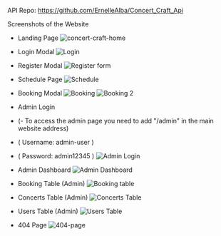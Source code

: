 API Repo: https://github.com/ErnelleAlba/Concert_Craft_Api

Screenshots of the Website

* Landing Page
![concert-craft-home](https://github.com/ErnelleAlba/Concert_Craft/assets/137160750/35532f83-fd6d-4d1c-bc4f-1e4038fa5ffe)

* Login Modal
![Login](https://github.com/ErnelleAlba/Concert_Craft/assets/137160750/2383b8ba-aeb2-468b-9dc6-75ea47d80bfb)

* Register Modal
![Register form](https://github.com/ErnelleAlba/Concert_Craft/assets/137160750/3aa4a8a1-5ec5-43c8-92b1-b9ffcfbf3235)

* Schedule Page
![Schedule](https://github.com/ErnelleAlba/Concert_Craft/assets/137160750/14c6dfde-ed8b-4466-af7c-adcacbb32e4e)

* Booking Modal
![Booking](https://github.com/ErnelleAlba/Concert_Craft/assets/137160750/57658c35-8a2e-42e4-971e-3483a1e87723)
![Booking 2](https://github.com/ErnelleAlba/Concert_Craft/assets/137160750/3f616123-5da8-46a1-8a29-47d279f0cd5d)

* Admin Login
* (- To access the admin page you need to add "/admin" in the main website address)
*  ( Username: admin-user )
*  ( Password: admin12345 )
![Admin Login](https://github.com/ErnelleAlba/Concert_Craft/assets/137160750/daf54c0f-110f-4b66-bc1b-4c5d279602c7)

* Admin Dashboard
![Admin Dashboard](https://github.com/ErnelleAlba/Concert_Craft/assets/137160750/63f90bdc-6e4b-4452-97a6-47d2bf92edd9)

* Booking Table (Admin)
![Booking table](https://github.com/ErnelleAlba/Concert_Craft/assets/137160750/db1bc02c-79be-49da-b984-f477a12ef486)

* Concerts Table (Admin)
![Concerts Table](https://github.com/ErnelleAlba/Concert_Craft/assets/137160750/fb4d9fe3-613a-474f-a9f8-92d5f6c57278)

* Users Table (Admin)
![Users Table](https://github.com/ErnelleAlba/Concert_Craft/assets/137160750/6175749d-310e-4340-accf-f6787641f8db)

* 404 Page
![404-page](https://github.com/ErnelleAlba/Concert_Craft/assets/137160750/d143f144-4f80-4d4f-91af-2d539c6887e6)





